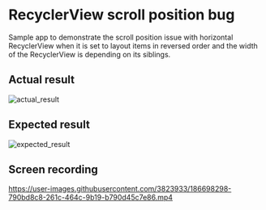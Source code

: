 RecyclerView scroll position bug
==========
Sample app to demonstrate the scroll position issue with horizontal RecyclerView when it is set to layout items in reversed order
and the width of the RecyclerView is depending on its siblings.

Actual result
-----------
![actual_result](https://user-images.githubusercontent.com/3823933/186698183-af7c2513-7bc6-4079-8fc5-f5dd77a92a30.png)

Expected result
-----------
![expected_result](https://user-images.githubusercontent.com/3823933/186698252-2296b889-e9d7-43bb-a7e0-bd516eb64fc7.png)

Screen recording
-----------
https://user-images.githubusercontent.com/3823933/186698298-790bd8c8-261c-464c-9b19-b790d45c7e86.mp4
